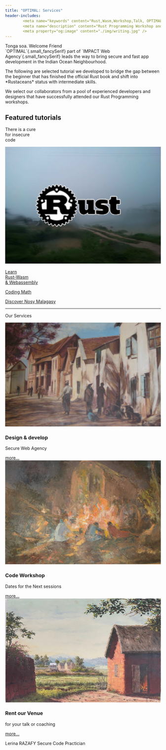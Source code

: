 ```yaml
---
title: "OPTIMAL: Services"
header-includes:
        <meta name="keywords" content="Rust,Wasm,Workshop,Talk, OPTIMAL, IMPACT" />
        <meta name="description" content="Rust Programming Workshop and Wasm Development" />
        <meta property="og:image" content="./img/writing.jpg" />
---
```


<div class="bg"></div>
<main>
<div class="greetings">
<p class="drop  fancySerif">Tonga soa. Welcome Friend<br> `OPTIMAL`{.small_fancySerif} part of `IMPACT Web Agency`{.small_fancySerif}
leads the way to bring secure and fast app development in the Indian Ocean Neighbourhood.
</p>
</div>
 
<section id="featured_projects">

<p>The following are selected tutorial we developed to bridge the gap between the beginner that has finished the official Rust book and shift into *Rustaceans* status with intermediate skills.

We select our collaborators from a pool of experienced developers and designers that have 
successfully attended our Rust Programming workshops.
</p>

## Featured tutorials
<style>
#the_cure {background-image: url('img/20140711_BB.png'); background-size: cover;}
#the_cure:hover {color:rgba(183, 65, 14, 0.0);}
</style>
<div class="image-mosaic">
<div class="card card-tall card-wide">
<div class="mosaic-hover-menu"  id="the_cure" >
<p>There is a cure <br/>for insecure <br/>code</p>
<div style="font-size: 1rem;">
<a href="./html/code/index.html">
<img id="mosaic-img" src="./img/secure_Rust.png">
</a>
</div>
</div><!--^-- mosaic-hover-menu -->
</div>
<div class="card card-tall"
style="background-image: url('img/writing.jpg')"><a href="./html/code/rust-wasm/index.html"><p>Learn <br/>Rust-Wasm<br/>& Webassembly</p></a></div>
<div class="card"
style="background-image: url('img/secureCodeDevelopment.jpg')"><a href="./html/code/coding_math/index.html"><p>Coding Math</p></a></div>
<!--
<div class="card"
style="background-image: url('img/coding_math.jpg')"><a href="./html/lrn/text/index.html"><p>Dev Notes</p></a></div>
<div class="card"
style="background-image: url('img/rustbridge-paris.jpg')"><a href="./html/code/game_dev/index.html"><p>Game Dev</p></a></div>
-->
<div class="card card-wide"
style="background-image: url('img/theView3.jpg')"><a href="./html/nosy_malagasy/index.html"><p>Discover Nosy Malagasy</p></a></div>
<!--
<div class="card"
style="background-image: url('img/rain.jpg')"><a href="./html/lrn/beloha/index.html"><p>Beloha:<br/>a webnovel</p></a></div>
-->
</div><!--^-- image-mosaic -->
</section> <!-- ^-- featured_projects -->

<hr>
<div class="greetings"><p class="drop fancySerif">Our Services</p></div>

<section class="hero">
<article>
<a href="#"><img src="./img/design_develop.png" alt="Design & develop"></a>
<div class="text">
<h3>Design & develop</h3>
<p>Secure Web Agency</p>
<a href="./html/lrn/index.html" class="btn">more...</a>
</div>
</article>
<article>
<a href="./html/workshop/index.html"><img src="./img/workshop.png" alt="code workshop"></a>
<div class="text">
<h3>Code Workshop</h3>
<p>Dates for the Next sessions</p>
<a href="#" class="btn">more...</a>
</div>
</article>
<article>
<a href="#"><img src="./img/rent_a_venue.png" alt="Venue for Rent"></a>
<div class="text">
<h3>Rent our Venue</h3>
<p>for your talk or coaching</p>
<a href="#" class="btn">more...</a>
</div>
</article>
</section> <!-- ^--- hero -->


<footer>
<div id="avatar"></div> 
<p>Lerina RAZAFY  
Secure Code Practician 
</p>
<!-- >
  <ul>
    <h3 class="pink">Header</h3>
    <li>Some Link</li>
    <li>Some Link</li>
    <li>Some Link</li>
    <li>Some Link</li>
    <li>Some Link</li>
    <li>Some Link</li>
  </ul>
  <ul>
    <h3 class="red">Header</h3>
    <li>Some Link</li>
    <li>Some Link</li>
    <li>Some Link</li>
    <li>Some Link</li>
    <li>Some Link</li>
    <li>Some Link</li>
  </ul>
  <ul>
    <h3 class="orange">Header</h3>
    <li>Some Link</li>
    <li>Some Link</li>
    <li>Some Link</li>
    <li>Some Link</li>
    <li>Some Link</li>
    <li>Some Link</li>
  </ul>
  <ul>
    <h3 class="green">Header</h3>
    <li>Some Link</li>
    <li>Some Link</li>
    <li>Some Link</li>
    <li>Some Link</li>
    <li>Some Link</li>
    <li>Some Link</li>
  </ul>
-->
</footer>

</main>
